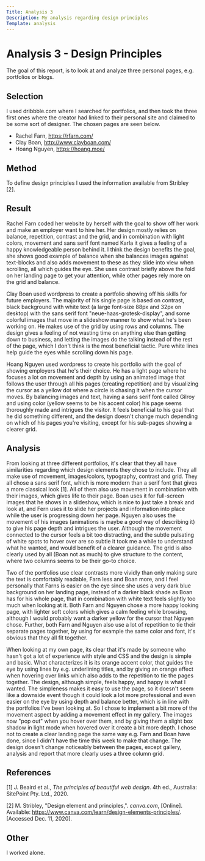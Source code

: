 ```yaml
---
Title: Analysis 3
Description: My analysis regarding design principles
Template: analysis
---
```


Analysis 3 - Design Principles
==========================

The goal of this report, is to look at and analyze three personal pages, e.g. portfolios or blogs.

Selection
-----------------------

I used dribbble.com where I searched for portfolios, and then took the three first ones where the creator had linked to their personal site and claimed to be some sort of designer. The chosen pages are seen below.

* Rachel Farn, https://rfarn.com/
* Clay Boan, http://www.clayboan.com/
* Hoang Nguyen, https://hoang.moe/

Method
-----------------------

To define design principles I used the information available from Stribley [2].

Result
-----------------------
Rachel Farn coded her website by herself with the goal to show off her work and make an employer want to hire her. Her design mostly relies on balance, repetition, contrast and the grid, and in combination with light colors, movement and sans serif font named Karla it gives a feeling of a happy knowledgeable person behind it. I think the design benefits the goal, she shows good example of balance when she balances images against text-blocks and also adds movement to these as they slide into view when scrolling, all which guides the eye. She uses contrast briefly above the fold on her landing page to get your attention, while  other pages rely more on the grid and balance.

Clay Boan used wordpress to create a portfolio showing off his skills for future employers. The majority of his single page is based on contrast, black background with white text (a large font-size 88px and 32px on desktop) with the sans serif font "neue-haas-grotesk-display", and some colorful images that move in a slideshow manner to show what he's been working on. He makes use of the grid by using rows and columns. The design gives a feeling of not wasting time on anything else than getting down to business, and letting the images do the talking instead of the rest of the page, which I don't think is the most beneficial tactic. Pure white lines help guide the eyes while scrolling down his page.

Hoang Nguyen used wordpress to create his portfolio with the goal of showing employers that he's their choice. He has a light page where he focuses a lot on movement and depth by using an animated image that follows the user through all his pages (creating repetition) and by visualizing the cursor as a yellow dot where a circle is chasing it when the cursor moves. By balancing images and text, having a sans serif font called Gilroy and using color (yellow seems to be his accent color) his page seems thoroughly made and intrigues the visitor. It feels beneficial to his goal that he did something different, and the design doesn't change much depending on which of his pages you're visiting, except for his sub-pages showing a clearer grid. 

Analysis
-----------------------

From looking at three different portfolios, it's clear that they all have similarities regarding which design elements they chose to include. They all make use of movement, images/colors, typography, contrast and grid. They all chose a sans serif font, which is more modern than a serif font that gives a more classical look [1]. All of them also use movement in combination with their images, which gives life to their page. Boan uses it for full-screen images that he shows in a slideshow, which is nice to just take a break and look at, and Fern uses it to slide her projects and information into place while the user is progressing down her page. Nguyen also uses the movement of his images (animations is maybe a good way of describing it) to give his page depth and intrigues the user. Although the movement connected to the cursor feels a bit too distracting, and the subtle pulsating of white spots to hover over are so subtle it took me a while to understand what he wanted, and would benefit of a clearer guidance. The grid is also clearly used by all (Boan not as much) to give structure to the content, where two columns seems to be their go-to choice. 

Two of the portfolios use clear contrasts more vividly than only making sure the text is comfortably readable, Farn less and Boan more, and I feel personally that Farns is easier on the eye since she uses a very dark blue background on her landing page, instead of a darker black shade as Boan has for his whole page, that in combination with white text feels slightly too much when looking at it. Both Farn and Nguyen chose a more happy looking page, with lighter soft colors which gives a calm feeling while browsing, although I would probably want a darker yellow for the cursor that Nguyen chose. Further, both Farn and Nguyen also use a lot of repetition to tie their separate pages together, by using for example the same color and font, it's obvious that they all fit together.

When looking at my own page, its clear that it's made by someone who hasn't got a lot of experience with style and CSS and the design is simple and basic. What characterizes it is its orange accent color, that guides the eye by using lines by e.g. underlining titles, and by giving an orange effect when hovering over links which also adds to the repetition to tie the pages together. The design, although simple, feels happy, and happy is what I wanted. The simpleness makes it easy to use the page, so it doesn't seem like a downside event though it could look a lot more professional and even easier on the eye by using depth and balance better, which is in line with the portfolios I've been looking at. So I chose to implement a bit more of the movement aspect by adding a movement effect in my gallery. The images now "pop out" when you hover over them, and by giving them a slight box shadow in light mode when hovered over it create a bit more depth. I chose not to create a clear landing page the same way e.g. Farn and Boan have done, since I didn't have the time this week to make that change. The design doesn't change noticeably between the pages, except gallery, analysis and report that more clearly uses a three column grid.

References
-----------------------
[1] J. Beaird et al., *The principles of beautiful web design*. 4th ed., Australia:  SitePoint Pty. Ltd., 2020.

[2] M. Stribley, "Design element and principles,". *canva.com*, [Online]. Available: https://www.canva.com/learn/design-elements-principles/. [Accessed Dec. 11, 2020].


Other
-----------------------

I worked alone. 